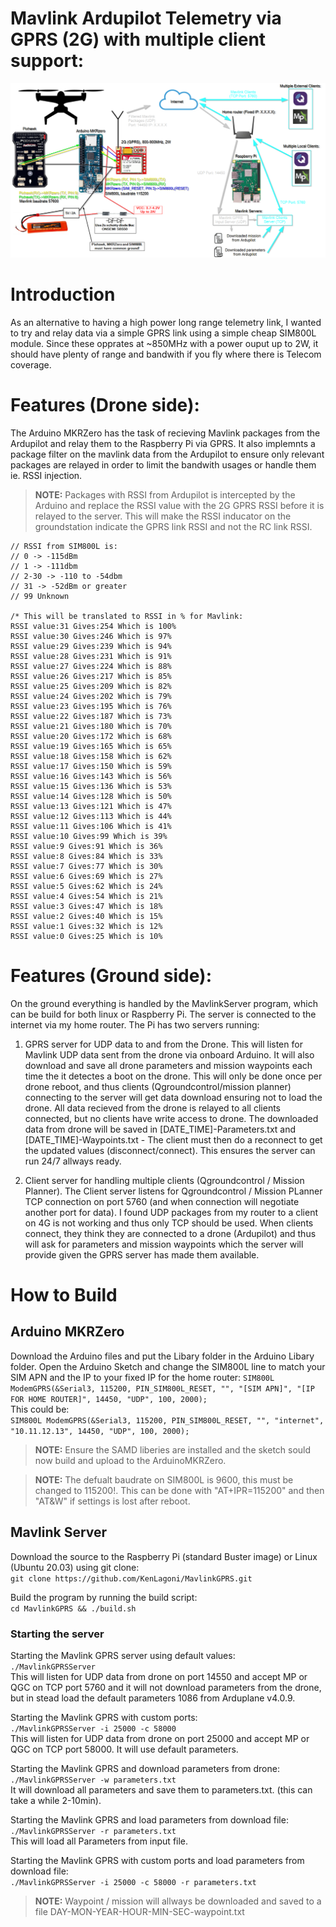 # Mavlink Ardupilot Telemetry via GPRS (2G) with multiple client support:
![Setup](images/blokdiagram-mavlinkGPRS.png)

# Introduction
As an alternative to having a high power long range telemetry link, I wanted to try and relay data via a simple GPRS link using a simple cheap SIM800L module. Since these opprates at ~850MHz with a power ouput up to 2W, it should have plenty of range and bandwith if you fly where there is Telecom coverage.

# Features (Drone side):
The Arduino MKRZero has the task of recieving Mavlink packages from the Ardupilot and relay them to the Raspberry Pi via GPRS. It also implemnts a package filter on the mavlink data from the Ardupilot to ensure only relevant packages are relayed in order to limit the bandwith usages or handle them ie. RSSI injection.
>**NOTE:** Packages with RSSI from Ardupilot is intercepted by the Arduino and replace the RSSI value with the 2G GPRS RSSI before it is relayed to the server. This will make the RSSI inducator on the groundstation indicate the GPRS link RSSI and not the RC link RSSI.  
  
	// RSSI from SIM800L is:    
	// 0 -> -115dBm  
	// 1 -> -111dbm  
	// 2-30 -> -110 to -54dbm  
	// 31 -> -52dBm or greater  
	// 99 Unknown  
	
	/* This will be translated to RSSI in % for Mavlink:
	RSSI value:31 Gives:254 Which is 100%  
	RSSI value:30 Gives:246 Which is 97%  
	RSSI value:29 Gives:239 Which is 94%  
	RSSI value:28 Gives:231 Which is 91%  
	RSSI value:27 Gives:224 Which is 88%  
	RSSI value:26 Gives:217 Which is 85%  
	RSSI value:25 Gives:209 Which is 82%  
	RSSI value:24 Gives:202 Which is 79%  
	RSSI value:23 Gives:195 Which is 76%  
	RSSI value:22 Gives:187 Which is 73%  
	RSSI value:21 Gives:180 Which is 70%  
	RSSI value:20 Gives:172 Which is 68%  
	RSSI value:19 Gives:165 Which is 65%  
	RSSI value:18 Gives:158 Which is 62%  
	RSSI value:17 Gives:150 Which is 59%  
	RSSI value:16 Gives:143 Which is 56%  
	RSSI value:15 Gives:136 Which is 53%  
	RSSI value:14 Gives:128 Which is 50%  
	RSSI value:13 Gives:121 Which is 47%  
	RSSI value:12 Gives:113 Which is 44%  
	RSSI value:11 Gives:106 Which is 41%  
	RSSI value:10 Gives:99 Which is 39%  
	RSSI value:9 Gives:91 Which is 36%  
	RSSI value:8 Gives:84 Which is 33%  
	RSSI value:7 Gives:77 Which is 30%  
	RSSI value:6 Gives:69 Which is 27%  
	RSSI value:5 Gives:62 Which is 24%   
	RSSI value:4 Gives:54 Which is 21%  
	RSSI value:3 Gives:47 Which is 18%  
	RSSI value:2 Gives:40 Which is 15%  
	RSSI value:1 Gives:32 Which is 12%  
	RSSI value:0 Gives:25 Which is 10%





# Features (Ground side):
On the ground everything is handled by the MavlinkServer program, which can be build for both linux or Raspberry Pi. The server is connected to the internet via my home router. The Pi has two servers running:
1. GPRS server for UDP data to and from the Drone.
This will listen for Mavlink UDP data sent from the drone via onboard Arduino. It will also download and save all drone parameters and mission waypoints each time the it detectes a boot on the drone. This will only be done once per drone reboot, and thus clients (Qgroundcontrol/mission planner) connecting to the server will get data download ensuring not to load the drone.
All data recieved from the drone is relayed to all clients connected, but no clients have write access to drone.
The downloaded data from drone will be saved in [DATE_TIME]-Parameters.txt and [DATE_TIME]-Waypoints.txt - The client must then do a reconnect to get the updated values (disconnect/connect). This ensures the server can run 24/7 allways ready.

2. Client server for handling multiple clients (Qgroundcontrol / Mission Planner).
The Client server listens for Qgroundcontrol / Mission PLanner TCP connection on port 5760 (and when connection will negotiate another port for data). I found UDP packages from my router to a client on 4G is not working and thus only TCP should be used.
When clients connect, they think they are connected to a drone (Ardupilot) and thus will ask for parameters and mission waypoints which the server will provide given the GPRS server has made them available. 



# How to Build

## Arduino MKRZero
Download the Arduino files and put the Libary folder in the Arduino Libary folder. Open the Arduino Sketch and change the SIM800L line to match your SIM APN and the IP to your fixed IP for the home router: 
`SIM800L ModemGPRS(&Serial3, 115200, PIN_SIM800L_RESET, "", "[SIM APN]", "[IP FOR HOME ROUTER]", 14450, "UDP", 100, 2000);`  
This could be:  
`SIM800L ModemGPRS(&Serial3, 115200, PIN_SIM800L_RESET, "", "internet", "10.11.12.13", 14450, "UDP", 100, 2000);`  
>**NOTE:** Ensure the SAMD liberies are installed and the sketch sould now build and upload to the ArduinoMKRZero.

>**NOTE:** The defualt baudrate on SIM800L is 9600, this must be changed to 115200!.
> This can be done with "AT+IPR=115200" and then "AT&W" if settings is lost after reboot.

## Mavlink Server
Download the source to the Raspberry Pi (standard Buster image) or Linux (Ubuntu 20.03) using git clone:  
`git clone https://github.com/KenLagoni/MavlinkGPRS.git`  

Build the program by running the build script:  
 `cd MavlinkGPRS && ./build.sh`  

### Starting the server

Starting the Mavlink GPRS server using default values:  
 `./MavlinkGPRSServer`  
 This will listen for UDP data from drone on port 14550 and accept MP or QGC on TCP port 5760 and it will not download parameters from the drone, but in stead load the default parameters 1086 from Arduplane v4.0.9.
  
  
Starting the Mavlink GPRS with custom ports:  
 `./MavlinkGPRSServer -i 25000 -c 58000`  
This will listen for UDP data from drone on port 25000 and accept MP or QGC on TCP port 58000. It will use default parameters.
  
  
Starting the Mavlink GPRS and download parameters from drone:  
 `./MavlinkGPRSServer -w parameters.txt`  
It will download all parameters and save them to parameters.txt. (this can take a while 2-10min).  

Starting the Mavlink GPRS and load parameters from download file:  
 `./MavlinkGPRSServer -r parameters.txt`  
This will load all Parameters from input file.  

Starting the Mavlink GPRS with custom ports and load parameters from download file:  
 `./MavlinkGPRSServer -i 25000 -c 58000 -r parameters.txt`  


>**NOTE:** 
>Waypoint / mission will allways be downloaded and saved to a file DAY-MON-YEAR-HOUR-MIN-SEC-waypoint.txt

